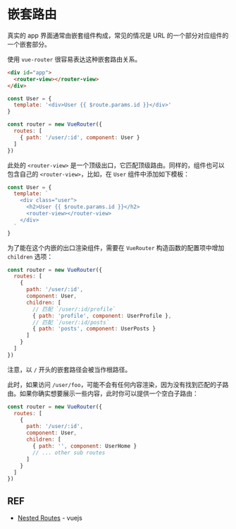 # 嵌套路由

真实的 app 界面通常由嵌套组件构成，常见的情况是 URL 的一个部分对应组件的一个嵌套部分。

使用 `vue-router` 很容易表达这种嵌套路由关系。

```html
<div id="app">
  <router-view></router-view>
</div>
```

```js
const User = {
  template: '<div>User {{ $route.params.id }}</div>'
}

const router = new VueRouter({
  routes: [
    { path: '/user/:id', component: User }
  ]
})
```

此处的 `<router-view>` 是一个顶级出口，它匹配顶级路由。同样的，组件也可以包含自己的 `<router-view>`，比如，在 `User` 组件中添加如下模板：

```js
const User = {
  template: `
    <div class="user">
      <h2>User {{ $route.params.id }}</h2>
      <router-view></router-view>
    </div>
  `
}
```

为了能在这个内嵌的出口渲染组件，需要在 `VueRouter` 构造函数的配置项中增加 `children` 选项：

```js
const router = new VueRouter({
  routes: [
    {
      path: '/user/:id',
      component: User,
      children: [
        // 匹配 `/user/:id/profile`
        { path: 'profile', component: UserProfile },
        // 匹配 `/user/:id/posts`
        { path: 'posts', component: UserPosts }
      ]
    }
  ]
})
```

注意，以 `/` 开头的嵌套路径会被当作根路径。

此时，如果访问 `/user/foo`，可能不会有任何内容渲染，因为没有找到匹配的子路由。如果你确实想要展示一些内容，此时你可以提供一个空白子路由：

```js
const router = new VueRouter({
  routes: [
    {
      path: '/user/:id',
      component: User,
      children: [
        { path: '', component: UserHome }
        // ... other sub routes
      ]
    }
  ]
})
```

## REF

- [Nested Routes][nested-routes] - vuejs

[nested-routes]: https://router.vuejs.org/en/essentials/nested-routes.html